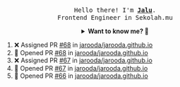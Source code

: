 <p align="center">
  <br />
  <samp>
    Hello there! I'm
    <b
      ><a
        rel="nofollow noopener noreferrer"
        target="_blank"
        href="https://jaluwibowo.id"
        >Jalu</a
      ></b
    >. <br />Frontend Engineer in Sekolah.mu<br />
  </samp>
</p>

<details align="center">
  <summary>
    <b>Want to know me? 🤔</b>
  </summary>
  <samp>
  <b><h2 style="color:#228B22"> 👇 L E T ' S &nbsp; G O 👇 </h2></b>

  <div style="display: flex; align-items: center;">
    <img src="https://raw.githubusercontent.com/jarooda/jarooda/main/assets/line-md--linkedin.svg" alt="linkedin logo">
    <a
      rel="nofollow noopener noreferrer"
      target="_blank"
      href="https://www.linkedin.com/in/jaluwibowoaji/">
      Jalu Wibowo Aji
    </a>
  </div>

  <div style="display: flex; align-items: center;">
    <img src="https://raw.githubusercontent.com/jarooda/jarooda/main/assets/line-md--twitter-x-alt.svg" alt="x logo">
    <a
      rel="nofollow noopener noreferrer"
      target="_blank"
      href="https://x.com/jaluwibowoaji">
      @jaluwibowo
    </a>
  </div>

  <div style="display: flex; align-items: center;">
    <img src="https://raw.githubusercontent.com/jarooda/jarooda/main/assets/line-md--email.svg" alt="email logo">
    <a
      rel="nofollow noopener noreferrer"
      target="_blank"
      href="https://www.jaluwibowo.id/#contactme">
      me@jaluwibowo.id
    </a>
  </div>
  </samp>
</details>

<!--START_SECTION:activity-->
1. ❌ Assigned PR [#68](undefined) in [jarooda/jarooda.github.io](https://github.com/jarooda/jarooda.github.io)
2. 💪 Opened PR [#68](undefined) in [jarooda/jarooda.github.io](https://github.com/jarooda/jarooda.github.io)
3. ❌ Assigned PR [#67](undefined) in [jarooda/jarooda.github.io](https://github.com/jarooda/jarooda.github.io)
4. 💪 Opened PR [#67](undefined) in [jarooda/jarooda.github.io](https://github.com/jarooda/jarooda.github.io)
5. 💪 Opened PR [#66](undefined) in [jarooda/jarooda.github.io](https://github.com/jarooda/jarooda.github.io)
<!--END_SECTION:activity-->
